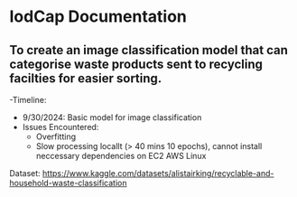 # IodCap Documentation
## To create an image classification model that can categorise waste products sent to recycling facilties for easier sorting.

-Timeline:
  * 9/30/2024: Basic model for image classification
  * Issues Encountered:
      - Overfitting
      - Slow processing locallt (> 40 mins 10 epochs), cannot install neccessary dependencies on EC2 AWS Linux
        

Dataset: https://www.kaggle.com/datasets/alistairking/recyclable-and-household-waste-classification
